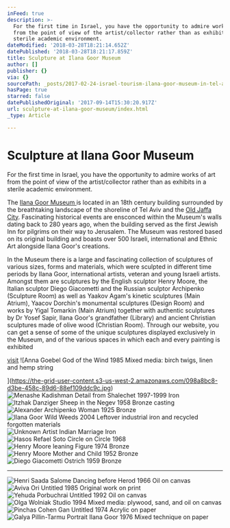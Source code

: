 ```yaml
---
inFeed: true
description: >-
  For the first time in Israel, you have the opportunity to admire works of art
  from the point of view of the artist/collector rather than as exhibits in a
  sterile academic environment.
dateModified: '2018-03-28T18:21:14.652Z'
datePublished: '2018-03-28T18:21:17.859Z'
title: Sculpture at Ilana Goor Museum
author: []
publisher: {}
via: {}
sourcePath: _posts/2017-02-24-israel-tourism-ilana-goor-museum-in-tel-aviv-or-sculpture.md
hasPage: true
starred: false
datePublishedOriginal: '2017-09-14T15:30:20.917Z'
url: sculpture-at-ilana-goor-museum/index.html
_type: Article

---
```

# Sculpture at Ilana Goor Museum

For the first time in Israel, you have the opportunity to admire works of art from the point of view of the artist/collector rather than as exhibits in a sterile academic environment.

The [Ilana Goor Museum ][0]is located in an 18th century building surrounded by the breathtaking landscape of the shoreline of Tel Aviv and the [Old Jaffa City][1]. Fascinating historical events are ensconced within the Museum's walls dating back to 280 years ago, when the building served as the first Jewish Inn for pilgrims on their way to Jerusalem. The Museum was restored based on its original building and boasts over 500 Israeli, international and Ethnic Art alongside Ilana Goor's creations.

In the Museum there is a large and fascinating collection of sculptures of various sizes, forms and materials, which were sculpted in different time periods by Ilana Goor, international artists, veteran and young Israeli artists. Amongst them are sculptures by the English sculptor Henry Moore, the Italian sculptor Diego Giacometti and the Russian sculptor Archipenko (Sculpture Room) as well as Yaakov Agam's kinetic sculptures (Main Atrium), Yaacov Dorchin's monumental sculptures (Design Room) and works by Yigal Tomarkin (Main Atrium) together with authentic sculptures by Dr Yosef Sapir, Ilana Goor's grandfather (Library) and ancient Christian sculptures made of olive wood (Christian Room). Through our website, you can get a sense of some of the unique sculptures displayed exclusively in the Museum, and of the various spaces in which each and every painting is exhibited

[visit][2]
![Anna Goebel
God of the Wind
1985
Mixed media: birch twigs, linen and hemp string

](https://the-grid-user-content.s3-us-west-2.amazonaws.com/098a8bc8-d3be-458c-89d6-88ef109ddc9c.jpg)
![Menashe Kadishman
Detail from Shalechet
1997-1999
Iron
](https://the-grid-user-content.s3-us-west-2.amazonaws.com/47b6c2fd-5403-4d25-a716-ef14f200a344.jpg)
![Itzhak Danziger
Sheep in the Negev
1958
Bronze casting](https://s3-us-west-2.amazonaws.com/the-grid-img/p/3cc7aecd5f1ee8f2105b82c578439d49652b59c1.jpg)
![Alexander Archipenko
Woman
1925
Bronze
](https://the-grid-user-content.s3-us-west-2.amazonaws.com/5e87e2f4-1c8d-4a85-ad4a-c53f46ae0056.jpg)
![Ilana Goor
Wild Weeds
2004
Leftover industrial iron and recycled forgotten materials
](https://the-grid-user-content.s3-us-west-2.amazonaws.com/5e1fd3b4-21f6-4b55-ba20-1e8918eb0b07.jpg)
![Unknown Artist
Indian Marriage
Iron](https://s3-us-west-2.amazonaws.com/the-grid-img/p/7a6ce5edc0fec2fe6bfd04f633fa45fd5edb292e.jpg)
![Hasos Refael Soto
Circle on Circle
1968
](https://the-grid-user-content.s3-us-west-2.amazonaws.com/49ed5215-63f9-436d-a764-9ee90eb6101f.jpg)
![Henry Moore
leaning Figure
1974
Bronze
](https://the-grid-user-content.s3-us-west-2.amazonaws.com/5491ab34-04b1-4012-81c2-5a1394d0f645.jpg)
![Henry Moore
Mother and Child
1952
Bronze
](https://the-grid-user-content.s3-us-west-2.amazonaws.com/4917db10-da94-4ad3-81ba-cec26fb91799.jpg)
![Diego Giacometti
Ostrich
1959
Bronze](https://the-grid-user-content.s3-us-west-2.amazonaws.com/292ac3ef-28c3-4da4-bcf2-8685a9310479.jpg)

---

![Henri Saada
Salome Dancing before Herod
1966
Oil on canvas](https://the-grid-user-content.s3-us-west-2.amazonaws.com/4102495a-79c0-4c58-83b6-7e4b41f4dbf4.jpg)
![Aviva Ori
Untitled
1985
Original work on print](https://the-grid-user-content.s3-us-west-2.amazonaws.com/a3774906-0123-4cd8-a99b-3c3da75362f9.jpg)
![Yehuda Porbuchrai
Untitled
1992
Oil on canvas](https://the-grid-user-content.s3-us-west-2.amazonaws.com/d647c3fd-2450-4fd2-a460-225737b8a4c8.jpg)
![Olga Wolniak
Studio
1994
Mixed media: plywood, sand, and oil on canvas](https://the-grid-user-content.s3-us-west-2.amazonaws.com/f0dd7ba8-f4b0-4920-a8b6-2d2fb9c62bf7.jpg)
![Pinchas Cohen Gan
Untitled
1974
Acrylic on paper](https://the-grid-user-content.s3-us-west-2.amazonaws.com/2ef9b61a-15ed-474e-a25a-eee1c8a7eaf3.jpg)
![Galya Pillin-Tarmu
Portrait Ilana Goor
1976
Mixed technique on paper](https://the-grid-user-content.s3-us-west-2.amazonaws.com/d6e19833-1484-42c3-b8d1-a76fe248dfe3.jpg)

[0]: http://www.ilanagoor.com/eng/The-Building/The-Building/
[1]: http://www.ilanagoor.com/eng/Tours/Guided-Tours/
[2]: http://www.ilanagoormuseum.org/eng/